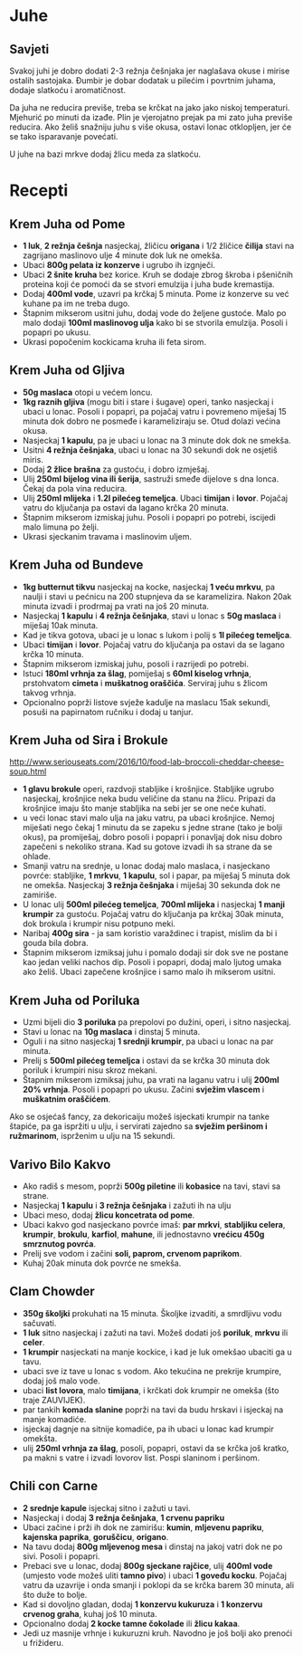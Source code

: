 # Juhe

## Savjeti

Svakoj juhi je dobro dodati 2-3 režnja češnjaka jer naglašava okuse i mirise ostalih sastojaka. Đumbir je dobar dodatak u pilećim i povrtnim juhama, dodaje slatkoću i aromatičnost.

Da juha ne reducira previše, treba se krčkat na jako jako niskoj temperaturi. Mjehurić po minuti da izađe. Plin je vjerojatno prejak pa mi zato juha previše reducira. Ako želiš snažniju juhu s više okusa, ostavi lonac otklopljen, jer će se tako isparavanje povećati.

U juhe na bazi mrkve dodaj žlicu meda za slatkoću.

# Recepti

## Krem Juha od Pome

* **1 luk**, **2 režnja češnja** nasjeckaj, žličicu **origana** i 1/2 žličice **čilija** stavi na zagrijano maslinovo ulje 4 minute dok luk ne omekša.
* Ubaci **800g pelata iz konzerve** i ugrubo ih izgnječi.
* Ubaci **2 šnite kruha** bez korice. Kruh se dodaje zbrog škroba i pšeničnih proteina koji će pomoći da se stvori emulzija i juha bude kremastija.
* Dodaj **400ml vode**, uzavri pa krčkaj 5 minuta. Pome iz konzerve su već kuhane pa im ne treba dugo.
* Štapnim mikserom usitni juhu, dodaj vode do željene gustoće. Malo po malo dodaji **100ml maslinovog ulja** kako bi se stvorila emulzija. Posoli i popapri po ukusu.
* Ukrasi popočenim kockicama kruha ili feta sirom.

## Krem Juha od Gljiva

* **50g maslaca** otopi u većem loncu.
* **1kg raznih gljiva** (mogu biti i stare i šugave) operi, tanko nasjeckaj i ubaci u lonac. Posoli i popapri, pa pojačaj vatru i povremeno miješaj 15 minuta dok dobro ne posmeđe i karameliziraju se. Otud dolazi većina okusa.
* Nasjeckaj **1 kapulu**, pa je ubaci u lonac na 3 minute dok dok ne smekša.
* Usitni **4 režnja češnjaka**, ubaci u lonac na 30 sekundi dok ne osjetiš miris.
* Dodaj **2 žlice brašna** za gustoću, i dobro izmješaj.
* Ulij **250ml bijelog vina ili šerija**, sastruži smeđe dijelove s dna lonca. Čekaj da pola vina reducira.
* Ulij **250ml mlijeka** i **1.2l pilećeg temeljca**. Ubaci **timijan** i **lovor**. Pojačaj vatru do ključanja pa ostavi da lagano krčka 20 minuta.
* Štapnim mikserom izmiskaj juhu. Posoli i popapri po potrebi, iscijedi malo limuna po želji.
* Ukrasi sjeckanim travama i maslinovim uljem.

## Krem Juha od Bundeve

* **1kg butternut tikvu** nasjeckaj na kocke, nasjeckaj **1 veću mrkvu**, pa naulji i stavi u pećnicu na 200 stupnjeva da se karamelizira. Nakon 20ak minuta izvadi i prodrmaj pa vrati na još 20 minuta.
* Nasjeckaj **1 kapulu** i **4 režnja češnjaka**, stavi u lonac s **50g maslaca** i miješaj 10ak minuta.
* Kad je tikva gotova, ubaci je u lonac s lukom i polij s **1l pilećeg temeljca**.
* Ubaci **timijan** i **lovor**. Pojačaj vatru do ključanja pa ostavi da se lagano krčka 10 minuta.
* Štapnim mikserom izmiskaj juhu, posoli i razrijedi po potrebi.
* Istuci **180ml vrhnja za šlag**, pomiješaj s **60ml kiselog vrhnja**, prstohvatom **cimeta** i **muškatnog oraščića**. Serviraj juhu s žlicom takvog vrhnja.
* Opcionalno poprži listove svježe kadulje na maslacu 15ak sekundi, posuši na papirnatom ručniku i dodaj u tanjur.

## Krem Juha od Sira i Brokule

http://www.seriouseats.com/2016/10/food-lab-broccoli-cheddar-cheese-soup.html

* **1 glavu brokule** operi, razdvoji stabljike i krošnjice. Stabljike ugrubo nasjeckaj, krošnjice neka budu veličine da stanu na žlicu. Pripazi da krošnjice imaju što manje stabljika na sebi jer se one neće kuhati.
* u veći lonac stavi malo ulja na jaku vatru, pa ubaci krošnjice. Nemoj miješati nego čekaj 1 minutu da se zapeku s jedne strane (tako je bolji okus), pa promiješaj, dobro posoli i popapri i ponavljaj dok nisu dobro zapečeni s nekoliko strana. Kad su gotove izvadi ih sa strane da se ohlade.
* Smanji vatru na srednje, u lonac dodaj malo maslaca, i nasjeckano povrće: stabljike, **1 mrkvu**, **1 kapulu**, sol i papar, pa miješaj 5 minuta dok ne omekša. Nasjeckaj **3 režnja češnjaka** i miješaj 30 sekunda dok ne zamiriše.
* U lonac ulij **500ml pilećeg temeljca**, **700ml mlijeka** i nasjeckaj **1 manji krumpir** za gustoću. Pojačaj vatru do ključanja pa krčkaj 30ak minuta, dok brokula i krumpir nisu potpuno meki.
* Naribaj **400g sira** - ja sam koristio varaždinec i trapist, mislim da bi i gouda bila dobra.
* Štapnim mikserom izmiksaj juhu i pomalo dodaji sir dok sve ne postane kao jedan veliki nachos dip. Posoli i popapri, dodaj malo ljutog umaka ako želiš. Ubaci zapečene krošnjice i samo malo ih mikserom usitni.

## Krem Juha od Poriluka

* Uzmi bijeli dio **3 poriluka** pa prepolovi po dužini, operi, i sitno nasjeckaj.
* Stavi u lonac na **10g maslaca** i dinstaj 5 minuta.
* Oguli i na sitno nasjeckaj **1 srednji krumpir**, pa ubaci u lonac na par minuta.
* Prelij s **500ml pilećeg temeljca** i ostavi da se krčka 30 minuta dok poriluk i krumpiri nisu skroz mekani.
* Štapnim mikserom izmiksaj juhu, pa vrati na laganu vatru i ulij **200ml 20% vrhnja**. Posoli i popapri po ukusu. Začini **svježim vlascem** i **muškatnim oraščićem**.

Ako se osjećaš fancy, za dekoricaiju možeš isjeckati krumpir na tanke štapiće, pa ga ispržiti u ulju, i servirati zajedno sa **svježim peršinom i ružmarinom**, isprženim u ulju na 15 sekundi.

## Varivo Bilo Kakvo

* Ako radiš s mesom, poprži **500g piletine** ili **kobasice** na tavi, stavi sa strane.
* Nasjeckaj **1 kapulu** i **3 režnja češnjaka** i zažuti ih na ulju
* Ubaci meso, dodaj **žlicu koncetrata od pome**.
* Ubaci kakvo god nasjeckano povrće imaš: **par mrkvi**, **stabljiku celera**, **krumpir**, **brokulu**, **karfiol**, **mahune**, ili jednostavno **vrećicu 450g smrznutog povrća**.
* Prelij sve vodom i začini **soli, paprom, crvenom paprikom**.
* Kuhaj 20ak minuta dok povrće ne smekša.

## Clam Chowder

* **350g školjki** prokuhati na 15 minuta. Školjke izvaditi, a smrdljivu vodu sačuvati.
* **1 luk** sitno nasjeckaj i zažuti na tavi. Možeš dodati još **poriluk**, **mrkvu** ili **celer**.
* **1 krumpir** nasjeckati na manje kockice, i kad je luk omekšao ubaciti ga u tavu.
* ubaci sve iz tave u lonac s vodom. Ako tekućina ne prekrije krumpire, dodaj još malo vode.
* ubaci **list lovora**, malo **timijana**, i krčkati dok krumpir ne omekša (što traje ZAUVIJEK).
* par tankih **komada slanine** poprži na tavi da budu hrskavi i isjeckaj na manje komadiće.
* isjeckaj dagnje na sitnije komadiće, pa ih ubaci u lonac kad krumpir omekšta.
* ulij **250ml vrhnja za šlag**, posoli, popapri, ostavi da se krčka još kratko, pa makni s vatre i izvadi lovorov list. Pospi slaninom i peršinom.

## Chili con Carne

* **2 srednje kapule** isjeckaj sitno i zažuti u tavi.
* Nasjeckaj i dodaj **3 režnja češnjaka**, **1 crvenu papriku**
* Ubaci začine i prži ih dok ne zamirišu: **kumin**, **mljevenu papriku**, **kajenska paprika**, **goruščicu**, **origano**.
* Na tavu dodaj **800g mljevenog mesa** i dinstaj na jakoj vatri dok ne po sivi. Posoli i popapri.
* Prebaci sve u lonac, dodaj **800g sjeckane rajčice**, ulij **400ml vode** (umjesto vode možeš uliti **tamno pivo**) i ubaci **1 goveđu kocku**. Pojačaj vatru da uzavrije i onda smanji i poklopi da se krčka barem 30 minuta, ali što duže to bolje.
* Kad si dovoljno gladan, dodaj **1 konzervu kukuruza** i **1 konzervu crvenog graha**, kuhaj još 10 minuta.
* Opcionalno dodaj **2 kocke tamne čokolade** ili **žlicu kakaa**.
* Jedi uz masnije vrhnje i kukuruzni kruh. Navodno je još bolji ako prenoći u frižideru.
